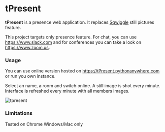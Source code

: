 # tPresent
**tPresent** is a presence web application. It replaces [Sqwiggle](https://www.sqwiggle.com/) still pictures feature.

This project targets only presence feature. For chat, you can use https://www.slack.com and for conferences you can take a look on https://www.zoom.us.

### Usage
You can use online version hosted on https://tPresent.pythonanywhere.com or run you own instance.

Select an name, a room and switch online. A still image is shot every minute. Interface is refreshed every minute with all members images.


![tpresent](https://cloud.githubusercontent.com/assets/3621529/15069064/d9e2ceb2-13ad-11e6-90c8-faca729c53aa.jpg)

### Limitations
Tested on Chrome Windows/Mac only
